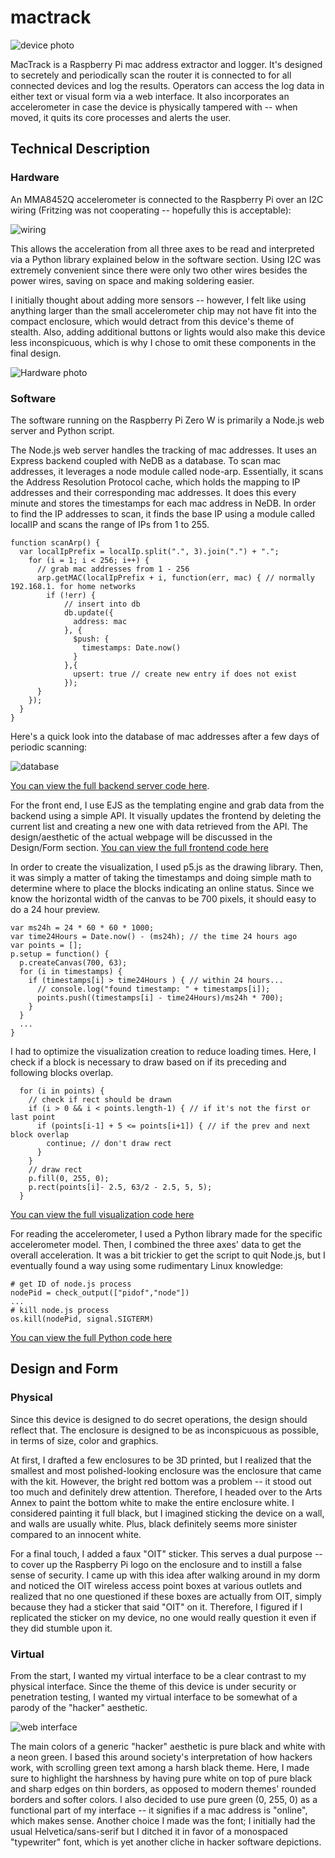 # mactrack

![device photo](https://i.imgur.com/YcGjg9K.png)

MacTrack is a Raspberry Pi mac address extractor and logger. 
It's designed to secretely and periodically scan the router it is connected to for all connected devices and log the results.
Operators can access the log data in either text or visual form via a web interface.
It also incorporates an accelerometer in case the device is physically tampered with -- when moved, it quits its core processes and alerts the user.

## Technical Description
### Hardware
An MMA8452Q accelerometer is connected to the Raspberry Pi over an I2C wiring (Fritzing was not cooperating -- hopefully this is acceptable):

![wiring](https://i.imgur.com/E9DGD1K.png)

This allows the acceleration from all three axes to be read and interpreted via a Python library explained below in the software section. Using I2C was extremely convenient since there were only two other wires besides the power wires, saving on space and making soldering easier.

I initially thought about adding more sensors -- however, I felt like using anything larger than the small accelerometer chip may not have fit into the compact enclosure, which would detract from this device's theme of stealth. Also, adding additional buttons or lights would also make this device less inconspicuous, which is why I chose to omit these components in the final design.

![Hardware photo](https://i.imgur.com/URDrGuc.jpg)

### Software
The software running on the Raspberry Pi Zero W is primarily a Node.js web server and Python script. 

The Node.js web server handles the tracking of mac addresses. It uses an Express backend coupled with NeDB as a database. 
To scan mac addresses, it leverages a node module called node-arp. 
Essentially, it scans the Address Resolution Protocol cache, which holds the mapping to IP addresses and their corresponding mac addresses.
It does this every minute and stores the timestamps for each mac address in NeDB. 
In order to find the IP addresses to scan, it finds the base IP using a module called localIP and scans the range of IPs from 1 to 255.

    function scanArp() {
      var localIpPrefix = localIp.split(".", 3).join(".") + ".";
        for (i = 1; i < 256; i++) {
          // grab mac addresses from 1 - 256
          arp.getMAC(localIpPrefix + i, function(err, mac) { // normally 192.168.1. for home networks
            if (!err) {
                // insert into db
                db.update({
                  address: mac
                }, {
                  $push: {
                    timestamps: Date.now()
                  }
                },{
                  upsert: true // create new entry if does not exist
                });
          }
        });
      }
    }

Here's a quick look into the database of mac addresses after a few days of periodic scanning:

![database](https://i.imgur.com/STw0s5G.png)

[You can view the full backend server code here](https://github.com/williamyeny/mactrack/blob/master/index.js).

For the front end, I use EJS as the templating engine and grab data from the backend using a simple API.
It visually updates the frontend by deleting the current list and creating a new one with data retrieved from the API. The design/aesthetic of the actual webpage will be discussed in the Design/Form section.
[You can view the full frontend code here](https://github.com/williamyeny/mactrack/blob/master/public/js/macList.js)

In order to create the visualization, I used p5.js as the drawing library. 
Then, it was simply a matter of taking the timestamps and doing simple math to determine where to place the blocks indicating an online status.
Since we know the horizontal width of the canvas to be 700 pixels, it should easy to do a 24 hour preview.

    var ms24h = 24 * 60 * 60 * 1000;
    var time24Hours = Date.now() - (ms24h); // the time 24 hours ago
    var points = [];
    p.setup = function() {
      p.createCanvas(700, 63);
      for (i in timestamps) {
        if (timestamps[i] > time24Hours ) { // within 24 hours...
          // console.log("found timestamp: " + timestamps[i]);
          points.push((timestamps[i] - time24Hours)/ms24h * 700);
        }
      }
      ...
    }

I had to optimize the visualization creation to reduce loading times. 
Here, I check if a block is necessary to draw based on if its preceding and following blocks overlap.

      for (i in points) {
        // check if rect should be drawn
        if (i > 0 && i < points.length-1) { // if it's not the first or last point
          if (points[i-1] + 5 <= points[i+1]) { // if the prev and next block overlap
            continue; // don't draw rect
          }
        }
        // draw rect
        p.fill(0, 255, 0);
        p.rect(points[i]- 2.5, 63/2 - 2.5, 5, 5);
      }

[You can view the full visualization code here](https://github.com/williamyeny/mactrack/blob/master/public/js/statusGraph.js)

For reading the accelerometer, I used a Python library made for the specific accelerometer model. Then, I combined the three axes' data to get the overall acceleration. It was a bit trickier to get the script to quit Node.js, but I eventually found a way using some rudimentary Linux knowledge:

    # get ID of node.js process
    nodePid = check_output(["pidof","node"])
    ...
    # kill node.js process
    os.kill(nodePid, signal.SIGTERM)

[You can view the full Python code here](https://github.com/williamyeny/mactrack/blob/master/accel.py)

## Design and Form

### Physical

Since this device is designed to do secret operations, the design should reflect that. The enclosure is designed to be as inconspicuous as possible, in terms of size, color and graphics.

At first, I drafted a few enclosures to be 3D printed, but I realized that the smallest and most polished-looking enclosure was the enclosure that came with the kit. However, the bright red bottom was a problem -- it stood out too much and definitely drew attention. Therefore, I headed over to the Arts Annex to paint the bottom white to make the entire enclosure white. I considered painting it full black, but I imagined sticking the device on a wall, and walls are usually white. Plus, black definitely seems more sinister compared to an innocent white. 

For a final touch, I added a faux "OIT" sticker. This serves a dual purpose -- to cover up the Raspberry Pi logo on the enclosure and to instill a false sense of security. I came up with this idea after walking around in my dorm and noticed the OIT wireless access point boxes at various outlets and realized that no one questioned if these boxes are actually from OIT, simply because they had a sticker that said "OIT" on it. Therefore, I figured if I replicated the sticker on my device, no one would really question it even if they did stumble upon it.

### Virtual

From the start, I wanted my virtual interface to be a clear contrast to my physical interface. Since the theme of this device is under security or penetration testing, I wanted my virtual interface to be somewhat of a parody of the "hacker" aesthetic.

![web interface](https://i.imgur.com/YL21oew.png)

The main colors of a generic "hacker" aesthetic is pure black and white with a neon green. I based this around society's interpretation of how hackers work, with scrolling green text among a harsh black theme. Here, I made sure to highlight the harshness by having pure white on top of pure black and sharp edges on thin borders, as opposed to modern themes' rounded borders and softer colors. I also decided to use pure green (0, 255, 0) as a functional part of my interface -- it signifies if a mac address is "online", which makes sense. Another choice I made was the font; I initially had the usual Helvetica/sans-serif but I ditched it in favor of a monospaced "typewriter" font, which is yet another cliche in hacker software depictions.





